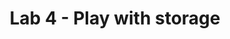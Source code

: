 ---
sectionid: lab-4
sectionclass: h1
title: Lab 4 - Play with storage
type: nocount
is-parent: yes
---